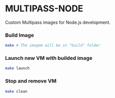 MULTIPASS-NODE
==============

Custom Multipass images for Node.js development.

### Build Image
```bash
make # The imagem will be in "build" folder
```

### Launch new VM with builded image
```bash
make launch
```

### Stop and remove VM
```bash
make clean
```
